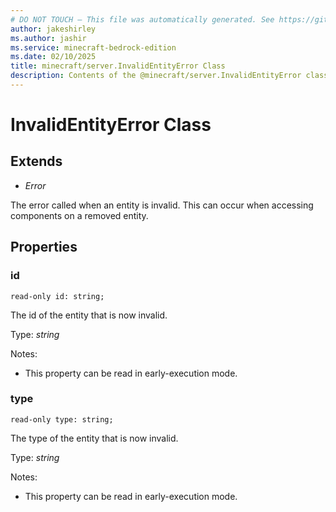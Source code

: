 ```yaml
---
# DO NOT TOUCH — This file was automatically generated. See https://github.com/mojang/minecraftapidocsgenerator to modify descriptions, examples, etc.
author: jakeshirley
ms.author: jashir
ms.service: minecraft-bedrock-edition
ms.date: 02/10/2025
title: minecraft/server.InvalidEntityError Class
description: Contents of the @minecraft/server.InvalidEntityError class.
---
```

# InvalidEntityError Class

## Extends
- *Error*

The error called when an entity is invalid. This can occur when accessing components on a removed entity.

## Properties

### **id**
`read-only id: string;`

The id of the entity that is now invalid.

Type: *string*

Notes:
  - This property can be read in early-execution mode.

### **type**
`read-only type: string;`

The type of the entity that is now invalid.

Type: *string*

Notes:
  - This property can be read in early-execution mode.
